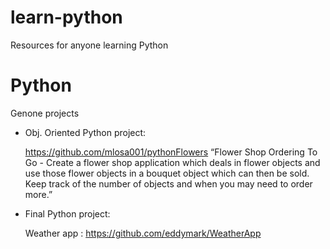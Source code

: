 # learn-python
Resources for anyone learning Python

# Python

Genone projects

  - Obj. Oriented Python project: 
    
    https://github.com/mlosa001/pythonFlowers 
“Flower Shop Ordering To Go - Create a flower shop application which deals in flower objects and use those flower objects in a bouquet object which can then be sold. Keep track of the number of objects and when you may need to order more.”


- Final Python project: 

    Weather app : 
    https://github.com/eddymark/WeatherApp



